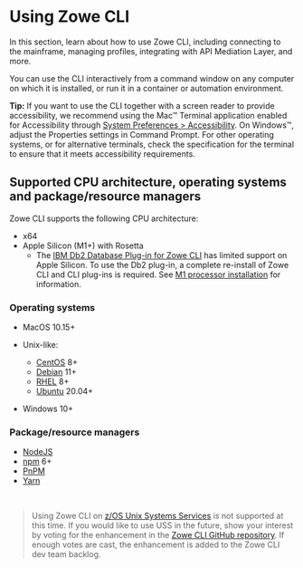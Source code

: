 # Using Zowe CLI

In this section, learn about how to use Zowe CLI, including connecting to the mainframe, managing profiles, integrating with API Mediation Layer, and more.

You can use the CLI interactively from a command window on any computer on which it is installed, or run it in a container or automation environment.

**Tip:** If you want to use the CLI together with a screen reader to provide accessibility, we recommend using the Mac™ Terminal application enabled for Accessibility through [System Preferences > Accessibility](https://support.apple.com/zh-sg/guide/terminal/trml1020/mac). On Windows™, adjust the Properties settings in Command Prompt. For other operating systems, or for alternative terminals, check the specification for the terminal to ensure that it meets accessibility requirements.

## Supported CPU architecture, operating systems and package/resource managers

Zowe CLI supports the following CPU architecture:
- x64
- Apple Silicon (M1+) with Rosetta
    - The [IBM Db2 Database Plug-in for Zowe CLI](../user-guide/cli-db2plugin) has limited support on Apple Silicon. To use the Db2 plug-in, a complete re-install of Zowe CLI and CLI plug-ins is required. See [M1 processor installation](../user-guide/cli-db2-install-m1) for information.
### Operating systems

- MacOS 10.15+
- Unix-like:
   - [CentOS](https://www.centos.org/) 8+
   - [Debian](https://www.debian.org/) 11+
   - [RHEL](https://www.redhat.com/en/technologies/linux-platforms/enterprise-linux) 8+
   - [Ubuntu](https://ubuntu.com/) 20.04+

- Windows 10+ 

### Package/resource managers

- [NodeJS](https://nodejs.org/en)
- [npm](https://www.npmjs.com/) 6+
- [PnPM](https://pnpm.io/)
- [Yarn](https://yarnpkg.com/) 

<br/> 

>Using Zowe CLI on [z/OS Unix Systems Services](https://www.ibm.com/docs/en/zos/2.4.0?topic=descriptions-zos-unix-system-services) is not supported at this time. If you would like to use USS in the future, show your interest by voting for the enhancement in the [Zowe CLI GitHub repository](https://github.com/zowe/zowe-cli/issues/1680). If enough votes are cast, the enhancement is added to the Zowe CLI dev team backlog.
